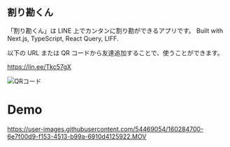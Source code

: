 ## 割り勘くん

「割り勘くん」は LINE 上でカンタンに割り勘ができるアプリです。
Built with Next.js, TypeScript, React Query, LIFF.

以下の URL または QR コードから友達追加することで、使うことができます。

https://lin.ee/Tkc57gX

![QRコード](https://qr-official.line.me/sid/M/209yplao.png?shortenUrl=true 'QRコード')

# Demo

https://user-images.githubusercontent.com/54469054/160284700-6e7f00d9-f153-4513-b99a-6910d4125922.MOV
